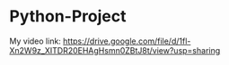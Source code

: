 # Python-Project
My video link: https://drive.google.com/file/d/1fl-Xn2W9z_XITDR20EHAgHsmn0ZBtJ8t/view?usp=sharing
